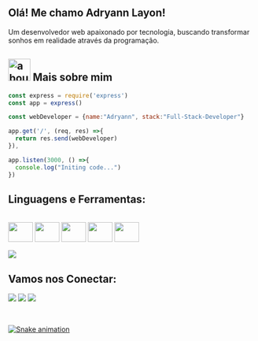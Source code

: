 ## Olá! Me chamo Adryann Layon!
Um desenvolvedor web apaixonado por tecnologia, buscando transformar sonhos em realidade através da programação.

## <img width="45" alt="about" src="https://raw.github.com/elizarov/elizarov/master/about.png"> Mais sobre mim

```javascript
const express = require('express')
const app = express()

const webDeveloper = {name:"Adryann", stack:"Full-Stack-Developer"}

app.get('/', (req, res) =>{
  return res.send(webDeveloper)
}),

app.listen(3000, () =>{
  console.log("Initing code...")
})

```

  ## **Linguagens e Ferramentas:**
  
  <div style="display: inline_block"><br>
  <img src="https://cdn.jsdelivr.net/gh/devicons/devicon/icons/html5/html5-plain.svg" width="50" height="40" align="center"/>
  <img src="https://cdn.jsdelivr.net/gh/devicons/devicon/icons/css3/css3-plain.svg" width="50" height="40" align="center"/>
  <img src="https://cdn.jsdelivr.net/gh/devicons/devicon/icons/javascript/javascript-plain.svg" width="50" height="40" align="center"/>
  <img src="https://cdn.jsdelivr.net/gh/devicons/devicon/icons/python/python-original.svg" width="50" height="40" align="center"/> 
  <img src="https://cdn.jsdelivr.net/gh/devicons/devicon/icons/flask/flask-original.svg" width="50" height="40" align="center"/>

</div><br>
  <a href="https://github.com/Gurupreet">
  <img align="center" src="https://github-readme-stats.vercel.app/api/top-langs/?username=Layonzera&theme=dracula&hide_langs_below=1" />
</a>

## **Vamos nos Conectar:**

<p align="left">
  <a target="_blank" href="https://www.linkedin.com/in/adryann-layon-ab789b1b9/" alt="Linkedin">
  <img src="https://img.shields.io/badge/-LinkedIn-%230077B5?style=for-the-badge&logo=linkedin&logoColor=white" target="_blank"></a> 

  <a target="_blank" href="https://www.instagram.com/layonzera/" alt="Instagram">
  <img src="https://img.shields.io/badge/-Instagram-%23E4405F?style=for-the-badge&logo=instagram&logoColor=white" target="_blank"></a>
 
  <a target="_blank" href="mailto:adryann.layon10@hotmail.com" alt="Outlook">
  <img src="https://img.shields.io/badge/Microsoft_Outlook-0078D4?style=for-the-badge&logo=microsoft-outlook&logoColor=white"</a>
</p>
<br>

  
![Snake animation](https://github.com/Layonzera/Layonzera/blob/output/github-contribution-grid-snake.svg)
